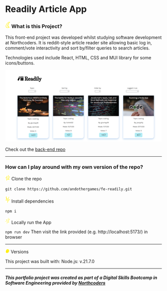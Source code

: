 # Readily Article App

### <img src="https://github.com/andothergames/stars/blob/main/starss/star3.png?raw=true?" width="16"> What is this Project?

This front-end project was developed whilst studying software development at Northcoders. It is reddit-style article reader site allowing basic log in, comment/vote interactivity and sort by/filter queries to search articles.

Technologies used include React, HTML, CSS and MUI library for some icons/buttons.

<img src="https://github.com/andothergames/fe-readily/blob/main/Readily%20Screenshot.png">

Check out the [back-end repo](https://github.com/andothergames/be-readily)

---

### How can I play around with my own version of the repo?

<img src="https://github.com/andothergames/stars/blob/main/starss/star12.png?raw=true?" width="16"> Clone the repo

`git clone https://github.com/andothergames/fe-readily.git`


<img src="https://github.com/andothergames/stars/blob/main/starss/star7.png?raw=true?" width="16"> Install dependencies

`npm i`


<img src="https://github.com/andothergames/stars/blob/main/starss/star1.png?raw=true?" width="16"> Locally run the App

`npm run dev`
Then visit the link provided (e.g. http://localhost:5173/) in browser


--- 

<img src="https://github.com/andothergames/stars/blob/main/starss/star2.png?raw=true?" width="14"> Versions

This project was built with:
Node.js: v.21.7.0


--- 

##### This portfolio project was created as part of a Digital Skills Bootcamp in Software Engineering provided by [Northcoders](https://northcoders.com/)
